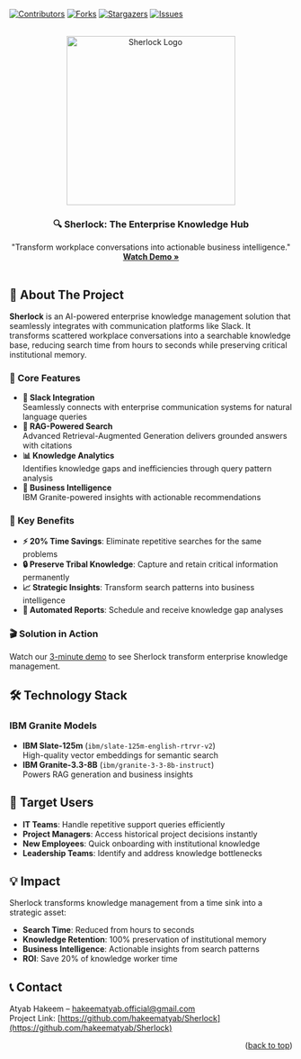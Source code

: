 <a id="readme-top"></a>

[![Contributors][contributors-shield]][contributors-url]
[![Forks][forks-shield]][forks-url]
[![Stargazers][stars-shield]][stars-url]
[![Issues][issues-shield]][issues-url]

<!-- PROJECT LOGO -->
<br />
<div align="center">
  <a href="https://github.com/hakeematyab/Sherlock">
    <img src="https://github.com/user-attachments/assets/84eb5099-d909-462d-ada9-061453b47d19" alt="Sherlock Logo" width="300" height="300">
  </a>

  <h3 align="center">🔍 Sherlock: The Enterprise Knowledge Hub</h3>

  <p align="center">
    "Transform workplace conversations into actionable business intelligence."  
    <br />
    <a href="https://youtu.be/S9SYz6pIt6w"><strong>Watch Demo »</strong></a>
    <br />
    <br />
  </p>
</div>

<!-- ABOUT THE PROJECT -->
## 📌 About The Project

**Sherlock** is an AI-powered enterprise knowledge management solution that seamlessly integrates with communication platforms like Slack. It transforms scattered workplace conversations into a searchable knowledge base, reducing search time from hours to seconds while preserving critical institutional memory.

### 🚀 Core Features
- **💬 Slack Integration**  
  Seamlessly connects with enterprise communication systems for natural language queries
- **🤖 RAG-Powered Search**  
  Advanced Retrieval-Augmented Generation delivers grounded answers with citations
- **📊 Knowledge Analytics**  
  Identifies knowledge gaps and inefficiencies through query pattern analysis
- **🧠 Business Intelligence**  
  IBM Granite-powered insights with actionable recommendations

### 🌟 Key Benefits
- **⚡ 20% Time Savings**: Eliminate repetitive searches for the same problems
- **🔒 Preserve Tribal Knowledge**: Capture and retain critical information permanently
- **📈 Strategic Insights**: Transform search patterns into business intelligence
- **🎯 Automated Reports**: Schedule and receive knowledge gap analyses

### 🎬 Solution in Action
Watch our [3-minute demo](https://youtu.be/S9SYz6pIt6w) to see Sherlock transform enterprise knowledge management.

<!-- TECHNOLOGY STACK -->
## 🛠️ Technology Stack

### IBM Granite Models
- **IBM Slate-125m** (`ibm/slate-125m-english-rtrvr-v2`)  
  High-quality vector embeddings for semantic search
- **IBM Granite-3.3-8B** (`ibm/granite-3-3-8b-instruct`)  
  Powers RAG generation and business insights

<!-- TARGET USERS -->
## 👥 Target Users

- **IT Teams**: Handle repetitive support queries efficiently
- **Project Managers**: Access historical project decisions instantly
- **New Employees**: Quick onboarding with institutional knowledge
- **Leadership Teams**: Identify and address knowledge bottlenecks

<!-- GETTING STARTED
## 🚀 Getting Started  -->

<!-- IMPACT -->
## 💡 Impact

Sherlock transforms knowledge management from a time sink into a strategic asset:
- **Search Time**: Reduced from hours to seconds
- **Knowledge Retention**: 100% preservation of institutional memory
- **Business Intelligence**: Actionable insights from search patterns
- **ROI**: Save 20% of knowledge worker time

<!-- CONTACT -->
## 📞 Contact

Atyab Hakeem – hakeematyab.official@gmail.com  
Project Link: [https://github.com/hakeematyab/Sherlock](https://github.com/hakeematyab/Sherlock)

<p align="right">(<a href="#readme-top">back to top</a>)</p>

<!-- MARKDOWN LINKS & IMAGES -->
[contributors-shield]: https://img.shields.io/github/contributors/hakeematyab/Sherlock.svg?style=for-the-badge
[contributors-url]: https://github.com/hakeematyab/Sherlock/graphs/contributors
[forks-shield]: https://img.shields.io/github/forks/hakeematyab/Sherlock.svg?style=for-the-badge
[forks-url]: https://github.com/hakeematyab/Sherlock/network/members
[stars-shield]: https://img.shields.io/github/stars/hakeematyab/Sherlock.svg?style=for-the-badge
[stars-url]: https://github.com/hakeematyab/Sherlock/stargazers
[issues-shield]: https://img.shields.io/github/issues/hakeematyab/Sherlock.svg?style=for-the-badge
[issues-url]: https://github.com/hakeematyab/Sherlock/issues
[license-shield]: https://img.shields.io/github/license/hakeematyab/Sherlock.svg?style=for-the-badge
[license-url]: https://github.com/hakeematyab/Sherlock/blob/main/LICENSE
[linkedin-shield]: https://img.shields.io/badge/-LinkedIn-black.svg?style=for-the-badge&logo=linkedin&colorB=555
[linkedin-url]: https://linkedin.com/in/hakeematyab
